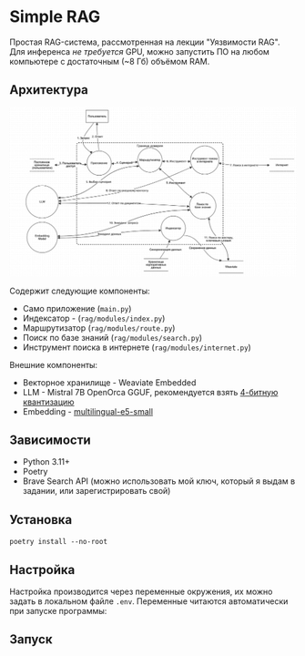 # Simple RAG

Простая RAG-система, рассмотренная на лекции "Уязвимости RAG".
Для инференса *не требуется* GPU, можно запустить ПО на любом компьютере с достаточным (~8 Гб) объёмом RAM.

## Архитектура

![Application Layout](./docs/app.png)

Содержит следующие компоненты:

- Само приложение (`main.py`)
- Индексатор - (`rag/modules/index.py`)
- Маршрутизатор (`rag/modules/route.py`)
- Поиск по базе знаний (`rag/modules/search.py`)
- Инструмент поиска в интернете (`rag/modules/internet.py`)

Внешние компоненты:
- Векторное хранилище - Weaviate Embedded
- LLM - Mistral 7B OpenOrca GGUF, рекомендуется взять [4-битную квантизацию](https://huggingface.co/TheBloke/Mistral-7B-OpenOrca-GGUF/resolve/main/mistral-7b-openorca.Q4_K_M.gguf)
- Embedding - [multilingual-e5-small](https://huggingface.co/intfloat/multilingual-e5-small)

## Зависимости

- Python 3.11+
- Poetry
- Brave Search API (можно использовать мой ключ, который я выдам в задании, или зарегистрировать свой)

## Установка

    poetry install --no-root

## Настройка

Настройка производится через переменные окружения, их можно задать в локальном файле `.env`. Переменные читаются автоматически при запуске программы:



## Запуск

